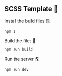 ## SCSS Template 💄


Install the build files 🏗

`npm i`

Build the files 📁

`npm run build`

Run the server 🌎

`npm run dev`

